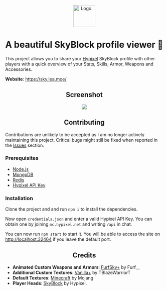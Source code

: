 <p align="center">
<picture>
  <source media="(prefers-color-scheme: dark)" srcset="public/resources/img/logo.png">
  <source media="(prefers-color-scheme: light)" srcset="public/resources/img/logo_black.png">
  <img alt="Logo." height="70px" src="public/resources/img/logo.png">
</picture>
</p>
<h1 align="center">A beautiful SkyBlock profile viewer 🌹</h1>

This project allows you to share your <a href="https://hypixel.net//">Hypixel</a> SkyBlock profile with other players with a quick overview of your Stats, Skills, Armor, Weapons and Accessories.

**Website**: https://sky.lea.moe/

<h2 align="center">Screenshot</h1>

<p align="center"><img src="https://i.imgur.com/JSVsbUx.png"></p>

<h2 align="center">Contributing</h1>

Contributions are unlikely to be accepted as I am no longer actively maintaining this project. Critical bugs might still be fixed when reported in the <a href="../../issues">Issues</a> section.

<h3>Prerequisites</h3>

- <a href="https://nodejs.org/">Node.js</a>
- <a href="https://docs.mongodb.com/manual/administration/install-community/">MongoDB</a>
- <a href="https://redis.io/">Redis</a>
- <a href="https://api.hypixel.net/">Hypixel API Key</a>

<h3>Installation</h3>

Clone the project and and run `npm i` to install the dependencies.

Now open `credentials.json` and enter a valid Hypixel API Key. You can obtain one by joining `mc.hypixel.net` and writing `/api` in chat.

You can now run `npm start` to start it. You will be able to access the site on <a href="http://localhost:32464">http://localhost:32464</a> if you leave the default port.

<h2 align="center">Credits</h2>

- **Animated Custom Weapons and Armors**: <a href="https://hypixel.net/threads/2138599/">FurfSky+</a> by Furf__
- **Additional Custom Textures**: <a href="https://hypixel.net/threads/2147652/">Vanilla+</a> by TBlazeWarriorT
- **Default Textures**: <a href="https://www.minecraft.net/">Minecraft</a> by Mojang
- **Player Heads**: <a href="https://hypixel.net/forums/skyblock.157/">SkyBlock</a> by Hypixel.
